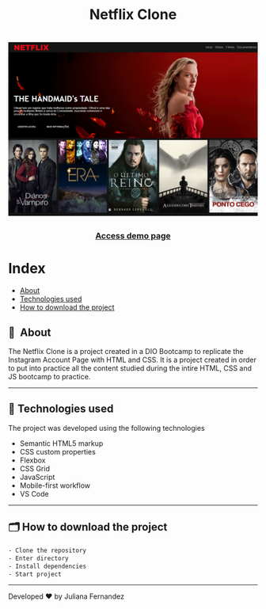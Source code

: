 <h1 align="center">
    Netflix Clone
</h1>

<h1 align="center">
<img width="800" src="assets/img/presentation.PNG" alt="My cool logo"/>
  </h1>

<h3 align="center">
    <a href="https://starbucks-pag.netlify.app/">Access demo page</a>
<h3 >

# Index

- [About](#-about)
- [Technologies used](#-technologies-used)
- [How to download the project](#-how-to-download-the-project)

## 🔖&nbsp; About

The Netflix Clone is a project created in a DIO Bootcamp to replicate the Instagram Account Page with HTML and CSS. It is a project created in order to put into practice all the content studied during the intire HTML, CSS and JS bootcamp to practice.


---

## 🚀 Technologies used

The project was developed using the following technologies

- Semantic HTML5 markup
- CSS custom properties
- Flexbox
- CSS Grid
- JavaScript
- Mobile-first workflow
- VS Code

---

## 🗂 How to download the project

    - Clone the repository
    - Enter directory
    - Install dependencies
    - Start project
   
---

Developed ❤ by Juliana Fernandez

